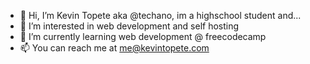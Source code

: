 - 👋 Hi, I’m Kevin Topete aka @techano, im a highschool student and...
- 👀 I’m interested in web development and self hosting
- 🌱 I’m currently learning web development @ freecodecamp
- 📫 You can reach me at me@kevintopete.com

<!---
techano/techano is a ✨ special ✨ repository because its `README.md` (this file) appears on your GitHub profile.
You can click the Preview link to take a look at your changes.
--->
